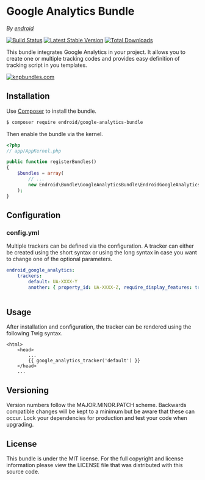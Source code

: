 Google Analytics Bundle
=======================

*By [endroid](http://endroid.nl/)*

[![Build Status](https://secure.travis-ci.org/endroid/EndroidGoogleAnalyticsBundle.png)](http://travis-ci.org/endroid/EndroidGoogleAnalyticsBundle)
[![Latest Stable Version](https://poser.pugx.org/endroid/google-analytics-bundle/v/stable.png)](https://packagist.org/packages/endroid/google-analytics-bundle)
[![Total Downloads](https://poser.pugx.org/endroid/google-analytics-bundle/downloads.png)](https://packagist.org/packages/endroid/google-analytics-bundle)

This bundle integrates Google Analytics in your project. It allows you to
create one or multiple tracking codes and provides easy definition of tracking
script in you templates.

[![knpbundles.com](http://knpbundles.com/endroid/EndroidGoogleAnalyticsBundle/badge-short)](http://knpbundles.com/endroid/EndroidGoogleAnalyticsBundle)

## Installation

Use [Composer](https://getcomposer.org/) to install the bundle.

``` bash
$ composer require endroid/google-analytics-bundle
```

Then enable the bundle via the kernel.

``` php
<?php
// app/AppKernel.php

public function registerBundles()
{
    $bundles = array(
        // ...
        new Endroid\Bundle\GoogleAnalyticsBundle\EndroidGoogleAnalyticsBundle(),
    );
}
```

## Configuration

### config.yml

Multiple trackers can be defined via the configuration. A tracker can either
be created using the short syntax or using the long syntax in case you want
to change one of the optional parameters.

```yaml
endroid_google_analytics:
    trackers:
        default: UA-XXXX-Y
        another: { property_id: UA-XXXX-Z, require_display_features: true }
        
```

## Usage

After installation and configuration, the tracker can be rendered using the
following Twig syntax.

```twig
<html>
    <head>
        ...
        {{ google_analytics_tracker('default') }}
    </head>
    ...
```

## Versioning

Version numbers follow the MAJOR.MINOR.PATCH scheme. Backwards compatible
changes will be kept to a minimum but be aware that these can occur. Lock
your dependencies for production and test your code when upgrading.

## License

This bundle is under the MIT license. For the full copyright and license
information please view the LICENSE file that was distributed with this source code.
